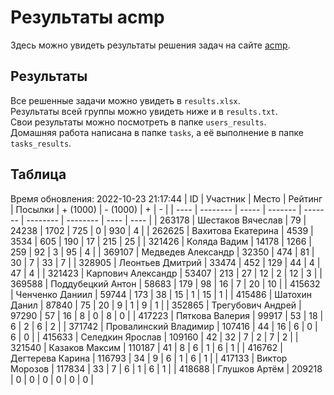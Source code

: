 # Результаты acmp
Здесь можно увидеть результаты решения задач на сайте [acmp](https://acmp.ru). 

## Результаты
Все решенные задачи можно увидеть в `results.xlsx`.  
Результаты всей группы можно увидеть ниже и в `results.txt`.  
Свои результаты можно посмотреть в папке `users_results`.  
Домашняя работа написана в папке `tasks`, а её выполнение в папке `tasks_results`.

## Таблица
Время обновления: 2022-10-23 21:17:44
| ID   | Участник | Место | Рейтинг | Посылки | + (1000) | - (1000) | +    | -    |
| ---- | -------- | ----- | ------- | ------- | -------- | -------- | ---- | ---- |
| 263178 | Шестаков Вячеслав | 79 | 24238 | 1702 | 725 | 0 | 930 | 4 |
| 262625 | Вахитова Екатерина | 4539 | 3534 | 605 | 190 | 17 | 215 | 25 |
| 321426 | Коляда Вадим | 14178 | 1266 | 259 | 92 | 3 | 95 | 4 |
| 369107 | Медведев Александр | 32350 | 474 | 81 | 30 | 7 | 33 | 7 |
| 328905 | Леонтьев Дмитрий | 33474 | 452 | 129 | 44 | 4 | 47 | 4 |
| 321423 | Карпович Александр | 53407 | 213 | 27 | 12 | 2 | 12 | 3 |
| 369588 | Поддубецкий Антон | 58683 | 179 | 98 | 16 | 7 | 20 | 10 |
| 415632 | Ченченко Даниил | 59744 | 173 | 38 | 15 | 1 | 15 | 1 |
| 415486 | Шатохин Данил | 87840 | 75 | 20 | 9 | 1 | 9 | 1 |
| 352865 | Трегубович Андрей | 97290 | 57 | 16 | 8 | 0 | 8 | 0 |
| 417223 | Пяткова Валерия | 99917 | 53 | 18 | 6 | 2 | 6 | 2 |
| 371742 | Провалинский Владимир | 107416 | 44 | 16 | 6 | 0 | 6 | 0 |
| 415633 | Селедкин Ярослав | 109160 | 42 | 32 | 7 | 2 | 7 | 2 |
| 321540 | Казаков Максим | 110187 | 41 | 8 | 6 | 1 | 6 | 1 |
| 416762 | Дегтерева Карина | 116793 | 34 | 9 | 6 | 1 | 6 | 1 |
| 417133 | Виктор Морозов | 117834 | 33 | 7 | 6 | 1 | 6 | 1 |
| 418688 | Глушков Артём | 209218 | 0 | 0 | 0 | 0 | 0 | 0 |
